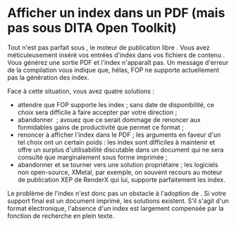 # Afficher un index dans un PDF (mais pas sous DITA Open Toolkit)

Tout n\'est pas parfait sous , le moteur de publication libre . Vous
avez méticuleusement inséré vos entrées d\'index dans vos fichiers de
contenu . Vous générez une sortie PDF et l\'index n\'apparaît pas. Un
message d\'erreur de la compilation vous indique que, hélas, FOP ne
supporte actuellement pas la génération des index.

Face à cette situation, vous avez quatre solutions :

-   attendre que FOP supporte les index ; sans date de disponibilité, ce
    choix sera difficile à faire accepter par votre direction ;
-   abandonner  ; avouez que ce serait dommage de renoncer aux
    formidables gains de productivité que permet ce format ;
-   renoncer à afficher l\'index dans le PDF ; les arguments en faveur
    d\'un tel choix ont un certain poids : les index sont difficiles à
    maintenir et offre un surplus d\'utilisabilité discutable dans un
    document qui ne sera consulté que marginalement sous forme
    imprimée ;
-   abandonner et se tourner vers une solution propriétaire ; les
    logiciels non open-source, XMetal, par exemple, on souvent recours
    au moteur de publication XEP de RenderX qui lui, supporte
    parfaitement les index.

Le problème de l\'index n\'est donc pas un obstacle à l\'adoption de .
Si votre support final est un document imprimé, les solutions existent.
S\'il s\'agit d\'un format électronique, l\'absence d\'un index est
largement compensée par la fonction de recherche en plein texte.
